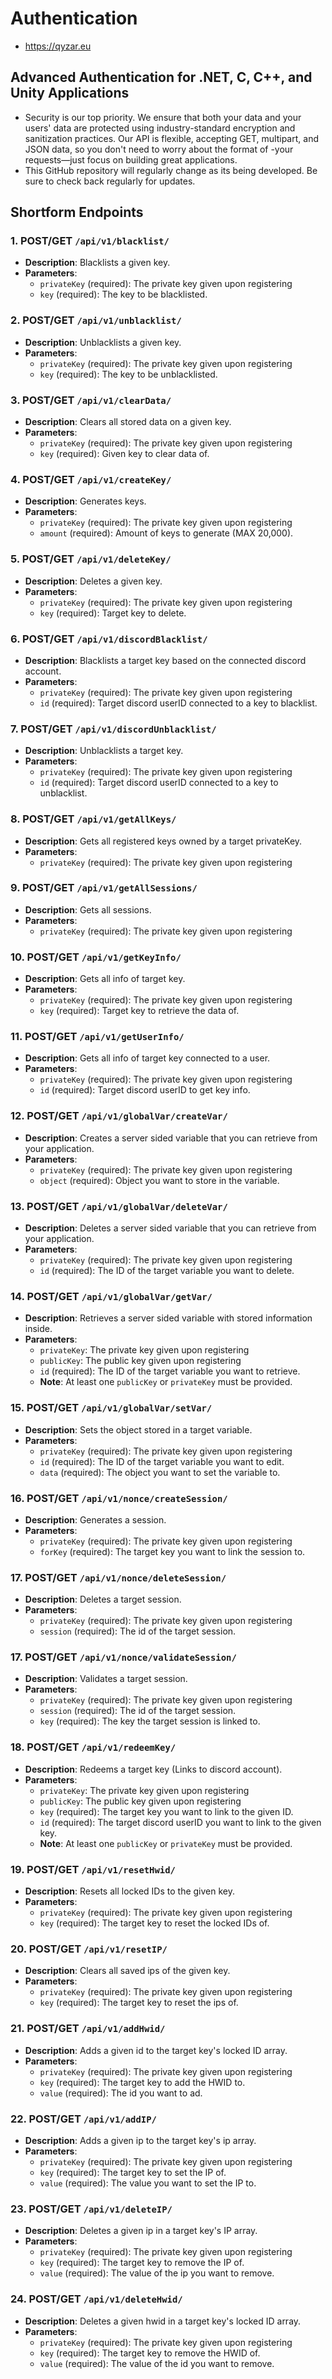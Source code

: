 # Authentication
- https://qyzar.eu
## Advanced Authentication for .NET, C, C++, and Unity Applications
- Security is our top priority. We ensure that both your data and your users' data are protected using industry-standard encryption and sanitization practices. Our API is flexible, accepting GET, multipart, and JSON data, so you don't need to worry about the format of -your requests—just focus on building great applications.
- This GitHub repository will regularly change as its being developed. Be sure to check back regularly for updates.
## Shortform Endpoints
### 1. POST/GET `/api/v1/blacklist/`
- **Description**: Blacklists a given key.
- **Parameters**:
  - `privateKey` (required): The private key given upon registering
  - `key` (required): The key to be blacklisted.
### 2. POST/GET `/api/v1/unblacklist/`
- **Description**: Unblacklists a given key.
- **Parameters**:
  - `privateKey` (required): The private key given upon registering
  - `key` (required): The key to be unblacklisted.
### 3. POST/GET `/api/v1/clearData/`
- **Description**: Clears all stored data on a given key.
- **Parameters**:
  - `privateKey` (required): The private key given upon registering
  - `key` (required): Given key to clear data of.
### 4. POST/GET `/api/v1/createKey/`
- **Description**: Generates keys.
- **Parameters**:
  - `privateKey` (required): The private key given upon registering
  - `amount` (required): Amount of keys to generate (MAX 20,000).
### 5. POST/GET `/api/v1/deleteKey/`
- **Description**: Deletes a given key.
- **Parameters**:
  - `privateKey` (required): The private key given upon registering
  - `key` (required): Target key to delete.
### 6. POST/GET `/api/v1/discordBlacklist/`
- **Description**: Blacklists a target key based on the connected discord account.
- **Parameters**:
  - `privateKey` (required): The private key given upon registering
  - `id` (required): Target discord userID connected to a key to blacklist.
### 7. POST/GET `/api/v1/discordUnblacklist/`
- **Description**: Unblacklists a target key.
- **Parameters**:
  - `privateKey` (required): The private key given upon registering
  - `id` (required): Target discord userID connected to a key to unblacklist.
### 8. POST/GET `/api/v1/getAllKeys/`
- **Description**: Gets all registered keys owned by a target privateKey.
- **Parameters**:
  - `privateKey` (required): The private key given upon registering
### 9. POST/GET `/api/v1/getAllSessions/`
- **Description**: Gets all sessions.
- **Parameters**:
  - `privateKey` (required): The private key given upon registering
### 10. POST/GET `/api/v1/getKeyInfo/`
- **Description**: Gets all info of target key.
- **Parameters**:
  - `privateKey` (required): The private key given upon registering
  - `key` (required): Target key to retrieve the data of.
### 11. POST/GET `/api/v1/getUserInfo/`
- **Description**: Gets all info of target key connected to a user.
- **Parameters**:
  - `privateKey` (required): The private key given upon registering
  - `id` (required): Target discord userID to get key info.
### 12. POST/GET `/api/v1/globalVar/createVar/`
- **Description**: Creates a server sided variable that you can retrieve from your application.
- **Parameters**:
  - `privateKey` (required): The private key given upon registering
  - `object` (required): Object you want to store in the variable.
### 13. POST/GET `/api/v1/globalVar/deleteVar/`
- **Description**: Deletes a server sided variable that you can retrieve from your application.
- **Parameters**:
  - `privateKey` (required): The private key given upon registering
  - `id` (required): The ID of the target variable you want to delete.
### 14. POST/GET `/api/v1/globalVar/getVar/`
- **Description**: Retrieves a server sided variable with stored information inside.
- **Parameters**:
  - `privateKey`: The private key given upon registering
  - `publicKey`: The public key given upon registering
  - `id` (required): The ID of the target variable you want to retrieve.
  - **Note**: At least one `publicKey` or `privateKey` must be provided.
### 15. POST/GET `/api/v1/globalVar/setVar/`
- **Description**: Sets the object stored in a target variable.
- **Parameters**:
  - `privateKey` (required): The private key given upon registering
  - `id` (required): The ID of the target variable you want to edit.
  - `data` (required): The object you want to set the variable to.
### 16. POST/GET `/api/v1/nonce/createSession/`
- **Description**: Generates a session.
- **Parameters**:
  - `privateKey` (required): The private key given upon registering
  - `forKey` (required): The target key you want to link the session to.
### 17. POST/GET `/api/v1/nonce/deleteSession/`
- **Description**: Deletes a target session.
- **Parameters**:
  - `privateKey` (required): The private key given upon registering
  - `session` (required): The id of the target session.
### 17. POST/GET `/api/v1/nonce/validateSession/`
- **Description**: Validates a target session.
- **Parameters**:
  - `privateKey` (required): The private key given upon registering
  - `session` (required): The id of the target session.
  - `key` (required): The key the target session is linked to.
### 18. POST/GET `/api/v1/redeemKey/`
- **Description**: Redeems a target key (Links to discord account).
- **Parameters**:
  - `privateKey`: The private key given upon registering
  - `publicKey`: The public key given upon registering
  - `key` (required): The target key you want to link to the given ID.
  - `id` (required): The target discord userID you want to link to the given key.
  - **Note**: At least one `publicKey` or `privateKey` must be provided.
### 19. POST/GET `/api/v1/resetHwid/`
- **Description**: Resets all locked IDs to the given key.
- **Parameters**:
  - `privateKey` (required): The private key given upon registering
  - `key` (required): The target key to reset the locked IDs of.
### 20. POST/GET `/api/v1/resetIP/`
- **Description**: Clears all saved ips of the given key.
- **Parameters**:
  - `privateKey` (required): The private key given upon registering
  - `key` (required): The target key to reset the ips of.
### 21. POST/GET `/api/v1/addHwid/`
- **Description**: Adds a given id to the target key's locked ID array.
- **Parameters**:
  - `privateKey` (required): The private key given upon registering
  - `key` (required): The target key to add the HWID to.
  - `value` (required): The id you want to ad.
### 22. POST/GET `/api/v1/addIP/`
- **Description**: Adds a given ip to the target key's ip array.
- **Parameters**:
  - `privateKey` (required): The private key given upon registering
  - `key` (required): The target key to set the IP of.
  - `value` (required): The value you want to set the IP to.
### 23. POST/GET `/api/v1/deleteIP/`
- **Description**: Deletes a given ip in a target key's IP array.
- **Parameters**:
  - `privateKey` (required): The private key given upon registering
  - `key` (required): The target key to remove the IP of.
  - `value` (required): The value of the ip you want to remove.
### 24. POST/GET `/api/v1/deleteHwid/`
- **Description**: Deletes a given hwid in a target key's locked ID array.
- **Parameters**:
  - `privateKey` (required): The private key given upon registering
  - `key` (required): The target key to remove the HWID of.
  - `value` (required): The value of the id you want to remove.
